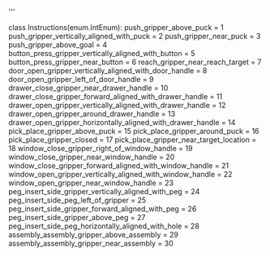
'''


class Instructions(enum.IntEnum):
    push_gripper_above_puck = 1
    push_gripper_vertically_aligned_with_puck = 2
    push_gripper_near_puck = 3
    push_gripper_above_goal = 4
    button_press_gripper_vertically_aligned_with_button = 5
    button_press_gripper_near_button = 6
    reach_gripper_near_reach_target = 7
    door_open_gripper_vertically_aligned_with_door_handle = 8
    door_open_gripper_left_of_door_handle = 9
    drawer_close_gripper_near_drawer_handle = 10
    drawer_close_gripper_forward_aligned_with_drawer_handle = 11
    drawer_open_gripper_vertically_aligned_with_drawer_handle = 12
    drawer_open_gripper_around_drawer_handle = 13
    drawer_open_gripper_horizontally_aligned_with_drawer_handle = 14
    pick_place_gripper_above_puck = 15
    pick_place_gripper_around_puck = 16
    pick_place_gripper_closed = 17
    pick_place_gripper_near_target_location = 18
    window_close_gripper_right_of_window_handle = 19
    window_close_gripper_near_window_handle = 20
    window_close_gripper_forward_aligned_with_window_handle = 21
    window_open_gripper_vertically_aligned_with_window_handle = 22
    window_open_gripper_near_window_handle = 23
    peg_insert_side_gripper_vertically_aligned_with_peg = 24
    peg_insert_side_peg_left_of_gripper = 25
    peg_insert_side_gripper_forward_aligned_with_peg = 26
    peg_insert_side_gripper_above_peg = 27
    peg_insert_side_peg_horizontally_aligned_with_hole = 28
    assembly_assembly_gripper_above_assembly = 29
    assembly_assembly_gripper_near_assembly = 30